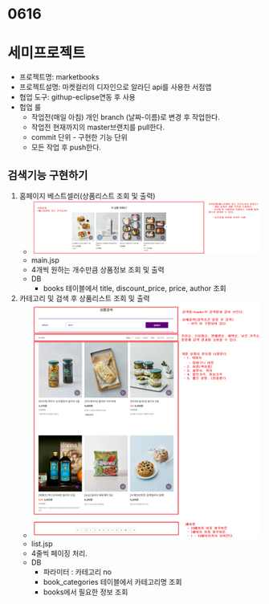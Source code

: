 # 0616



# 세미프로젝트
* 프로젝트명: marketbooks
* 프로젝트설명: 마켓컬리의 디자인으로 알라딘 api를 사용한 서점앱
* 협업 도구: githup-eclipse연동 후 사용
* 헙업 룰
  * 작업전(매일 아침) 개인 branch (날짜-이름)로 변경 후 작업한다.
  * 작업전 현재까지의 master브랜치를 pull한다.
  * commit 단위 - 구현한 기능 단위
  * 모든 작업 후 push한다.

## 검색기능 구현하기
1. 홈페이지 베스트셀러(상품리스트 조회 및 출력)
   * ![](image/2022-06-19-22-53-08.png)
   * main.jsp
   * 4개씩 원하는 개수만큼 상품정보 조회 및 출력
   * DB
     * books 테이블에서 title, discount_price, price, author 조회
2. 카테고리 및 검색 후 상품리스트 조회 및 출력
   * ![](image/2022-06-19-22-54-22.png)
   * list.jsp
   * 4줄씩 페이징 처리.
   * DB
     * 파라미터 : 카테고리 no
     * book_categories 테이블에서 카테고리명 조회
     * books에서 필요한 정보 조회
